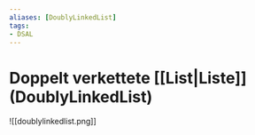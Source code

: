 ```yaml
---
aliases: [DoublyLinkedList]
tags:
- DSAL
---
```

# Doppelt verkettete [[List|Liste]] (DoublyLinkedList)
![[doublylinkedlist.png]]
